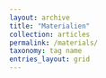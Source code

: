 ```yaml
---
layout: archive
title: "Materialien"
collection: articles
permalink: /materials/
taxonomy: tag name
entries_layout: grid
---
```

